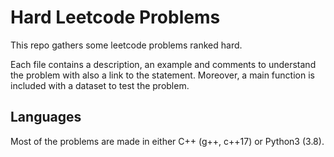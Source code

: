 # Hard Leetcode Problems

This repo gathers some leetcode problems ranked hard.

Each file contains a description, an example and comments to understand
the problem with also a link to the statement.
Moreover, a main function is included with a dataset to test the problem.

## Languages

Most of the problems are made in either C++ (g++, c++17) or Python3 (3.8).

